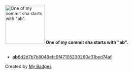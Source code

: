 <img src="https://github.com/my-badges/my-badges/blob/master/src/all-badges/pr-collaboration/ab-commit.png?raw=true" alt="One of my commit sha starts with &quot;ab&quot;." title="One of my commit sha starts with &quot;ab&quot;." width="128">
<strong>One of my commit sha starts with &quot;ab&quot;.</strong>
<br><br>

- <a href="https://github.com/antonmedv/prettyjson/commit/ab6d2d7b7b8049efc9f47105200260e31bed74af"><strong>ab</strong>6d2d7b7b8049efc9f47105200260e31bed74af</a>


Created by <a href="https://github.com/my-badges/my-badges">My Badges</a>